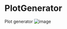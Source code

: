 # PlotGenerator
 Plot generator
 ![image](https://user-images.githubusercontent.com/66377435/201623516-a17118a3-2bff-4c22-86b6-91ddffd1e837.png)

